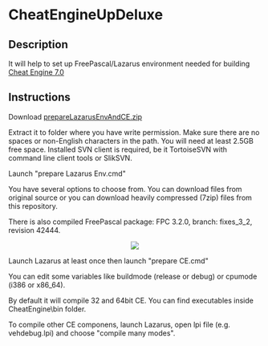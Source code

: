 # CheatEngineUpDeluxe

## Description
It will help to set up FreePascal/Lazarus environment needed for building [Cheat Engine 7.0](https://github.com/cheat-engine/cheat-engine)


## Instructions
Download [prepareLazarusEnvAndCE.zip](https://github.com/mgrinzPlayer/CheatEngineUpDeluxe/releases/latest)

Extract it to folder where you have write permission. Make sure there are no spaces or non-English characters in the path. You will need at least 2.5GB free space. Installed SVN client is required, be it TortoiseSVN with command line client tools or SlikSVN.

Launch "prepare Lazarus Env.cmd"

You have several options to choose from. You can download files from original source or you can download heavily compressed (7zip) files from this repository.

There is also compiled FreePascal package: FPC 3.2.0, branch: fixes_3_2, revision 42444.


<p align="center">
<img src="https://github.com/mgrinzPlayer/CheatEngineUpDeluxe/raw/master/screenshot.png" />
</p>

Launch Lazarus at least once then launch "prepare CE.cmd"

You can edit some variables like buildmode (release or debug) or cpumode (i386 or x86_64).

By default it will compile 32 and 64bit CE. You can find executables inside CheatEngine\bin folder.

To compile other CE componens, launch Lazarus, open lpi file (e.g. vehdebug.lpi) and choose "compile many modes".
